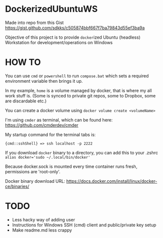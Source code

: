 # DockerizedUbuntuWS
Made into repo from this Gist https://gist.github.com/sdkks/c505874bbf667f7ba79843d55ef3ba9a

Objective of this project is to provide `docker`ized Ubuntu (headless) Workstation for development/operations on Windows

# HOW TO
You can use `cmd` or `powershell` to run `compose.bat` which sets a required environment variable then brings it up.

In my example, `home` is a volume managed by docker, that is where my all work stuff is. (Some is synced to private git repos, some to Dropbox, some are discardable etc.)

You can create a docker volume using `docker volume create <volumeName>`

I'm using `cmder` as terminal, which can be found here: https://github.com/cmderdev/cmder

My startup command for the terminal tabs is: 
```
{cmd::sshShell} => ssh localhost -p 2222
```

If you download `docker` binary to a directory, you can add this to your .zshrc
`alias docker='sudo ~/.local/bin/docker'`

Because docker.sock is mounted every time container runs fresh, permissions are 'root-only'. 

Docker binary download URL:
https://docs.docker.com/install/linux/docker-ce/binaries/

# TODO 
- Less hacky way of adding user
- Instructions for Windows SSH (cmd) client and public/private key setup
- Make readme.md less crappy
